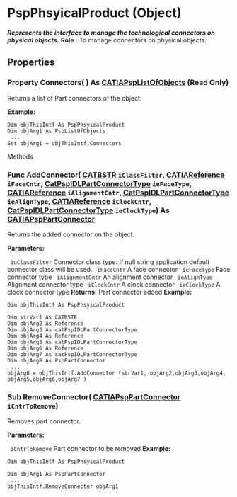 # PspPhsyicalProduct (Object)

**_Represents the interface to manage the technological connectors on physical objects._**
**Role** : To manage connectors on physical objects.

## Properties

### Property **Connectors**( ) As [CATIAPspListOfObjects](../CATPlantShipInterfaces/interface_PspListOfObjects_53716.md) (Read Only)

Returns a list of Part connectors of the object.

**Example:**

```VBScript
Dim objThisIntf As PspPhsyicalProduct
Dim objArg1 As PspListOfObjects
 ...
Set objArg1 = objThisIntf.Connectors

```

Methods

### Func **AddConnector**( [CATBSTR](../System/typedef_CATBSTR_8129.md)  `iClassFilter`,  [CATIAReference](../InfInterfaces/interface_Reference_17481.md)  `iFaceCntr`,  [CatPspIDLPartConnectorType](../CATPlantShipInterfaces/enum_CatPspIDLPartConnectorType_138790.md)  `ieFaceType`,  [CATIAReference](../InfInterfaces/interface_Reference_17481.md)  `iAlignmentCntr`,  [CatPspIDLPartConnectorType](../CATPlantShipInterfaces/enum_CatPspIDLPartConnectorType_138790.md)  `ieAlignType`,  [CATIAReference](../InfInterfaces/interface_Reference_17481.md)  `iClockCntr`,  [CatPspIDLPartConnectorType](../CATPlantShipInterfaces/enum_CatPspIDLPartConnectorType_138790.md)  `ieClockType`) As [CATIAPspPartConnector](../CATPlantShipInterfaces/interface_PspPartConnector_55256.md)

Returns the added connector on the object.

**Parameters:**

` iuClassFilter`      Connector class type. If null string application default connector class will be used.
` iFaceCntr`      A face connector
` ieFaceType`      Face connector type
` iAlignmentCntr`      An alignment connector
` ieAlignType`      Alignment connector type
` iClockCntr`      A clock connector
` ieClockType`      A clock connector type
**Returns:**      Part connector added  **Example:**

```VBScript
Dim objThisIntf As PspPhsyicalProduct

Dim strVar1 As CATBSTR
Dim objArg2 As Reference
Dim objArg3 As catPspIDLPartConnectorType
Dim objArg4 As Reference
Dim objArg5 As catPspIDLPartConnectorType
Dim objArg6 As Reference
Dim objArg7 As catPspIDLPartConnectorType
Dim objArg8 As PspPartConnector
 ...
objArg8 = objThisIntf.AddConnector (strVar1, objArg2,objArg3,objArg4, objArg5,objArg6,objArg7 )

```

### Sub **RemoveConnector**( [CATIAPspPartConnector](../CATPlantShipInterfaces/interface_PspPartConnector_55256.md)  `iCntrToRemove`)

Removes part connector.

**Parameters:**

` iCntrToRemove`      Part connector to be removed
**Example:**

```VBScript
Dim objThisIntf As PspPhsyicalProduct

Dim objArg1 As PspPartConnector
 ...
objThisIntf.RemoveConnector objArg1

```
